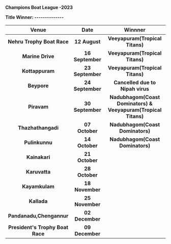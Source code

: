 **Champions Boat League -2023**

**Title Winner: --------------**
  
   
| Venue| Date| Winnner|
| :-------------: |:---------------------------------------:| :---------------------------------------:|
| **Nehru Trophy Boat Race**|  **12 August**        |**Veeyapuram(Tropical Titans)**
| **Marine Drive**|**16 September**| **Veeyapuram(Tropical Titans)**
| **Kottappuram**|**23 September**| **Veeyapuram(Tropical Titans)**
| **Beypore**|**24 September**|  **Cancelled due to Nipah virus**
| **Piravam**|**30 September**|  **Nadubhagom(Coast Dominators) & Veeyapuram(Tropical Titans)**
| **Thazhathangadi**|    **07 October** | **Nadubhagom(Coast Dominators)**
| **Pulinkunnu**|**14 October**|  **Nadubhagom(Coast Dominators)**
| **Kainakari**|**21 October**|  
|**Karuvatta**|**28 October**|
| **Kayamkulam**|**18 November**|
| **Kallada**|**25 November**|
| **Pandanadu,Chengannur**|    **02 December** | 
| **President's  Trophy Boat Race**|**09 December**|









